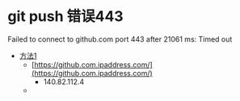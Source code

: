 # git push 错误443
Failed to connect to github.com port 443 after 21061 ms: Timed out
- [方法1](https://blog.csdn.net/qq_41174706/article/details/116004981)
  - [https://github.com.ipaddress.com/](https://github.com.ipaddress.com/)
    - 140.82.112.4
  - 


